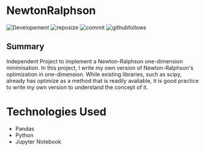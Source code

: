# NewtonRalphson
![Developement](https://img.shields.io/badge/progress-complete-green)
![reposize](https://img.shields.io/github/repo-size/shaunwang1350/NewtonRalphson)
![commit](https://img.shields.io/github/last-commit/shaunwang1350/NewtonRalphson)
![githubfollows](https://img.shields.io/github/followers/shaunwang1350?style=social)
<br >

## Summary
Independent Project to implement a Newton-Ralphson one-dimension minimisation. In this project, I write my own version of Newton-Ralphson's optimization in one-dimension. While existing libraries, such as scipy, already has optimize as a method that is readily avaliable, it is good practice to write my own version to understand the concept of it.

# Technologies Used
* Pandas
* Python
* Jupyter Notebook
